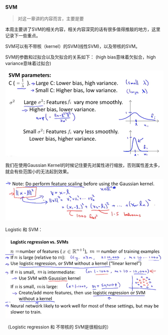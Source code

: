 ### SVM

>对这一章讲的内容而言，主要是要

本周主要讲了SVM的相关内容，相关内容深究的话有很多值得推敲的地方，这里记录下一些重点。

SVM可以有不带核（kernel）的SVM(线性SVM)，以及带核的SVM。

SVM的参数和过拟合以及欠拟合的关系如下：
(high bias意味着欠拟合，high variance意味着过拟合)

![](assets/25.png)

我们在使用Gaussian Kernel的时候记住要先对属性进行缩放，否则属性差太多，就会有些范围小的无法起到效果。

![](assets/26.png)

Logistic 和 SVM：

![](assets/27.png)

（Logistic regression 和 不带核的 SVM是很相似的）